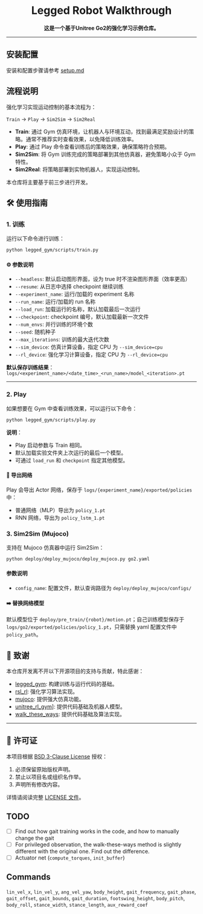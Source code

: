 <div align="center">
  <h1 align="center">Legged Robot Walkthrough</h1>
</div>

<p align="center">
    <strong>这是一个基于Unitree Go2的强化学习示例仓库。</strong> 
</p>

---

## 安装配置

安装和配置步骤请参考 [setup.md](/doc/setup_zh.md)

## 流程说明

强化学习实现运动控制的基本流程为：

`Train` → `Play` → `Sim2Sim` → `Sim2Real`

- **Train**: 通过 Gym 仿真环境，让机器人与环境互动，找到最满足奖励设计的策略。通常不推荐实时查看效果，以免降低训练效率。
- **Play**: 通过 Play 命令查看训练后的策略效果，确保策略符合预期。
- **Sim2Sim**: 将 Gym 训练完成的策略部署到其他仿真器，避免策略小众于 Gym 特性。
- **Sim2Real**: 将策略部署到实物机器人，实现运动控制。

本仓库将主要基于前三步进行开发。

## 🛠️ 使用指南

### 1. 训练

运行以下命令进行训练：

```bash
python legged_gym/scripts/train.py
```

#### ⚙️  参数说明
- `--headless`: 默认启动图形界面，设为 true 时不渲染图形界面（效率更高）
- `--resume`: 从日志中选择 checkpoint 继续训练
- `--experiment_name`: 运行/加载的 experiment 名称
- `--run_name`: 运行/加载的 run 名称
- `--load_run`: 加载运行的名称，默认加载最后一次运行
- `--checkpoint`: checkpoint 编号，默认加载最新一次文件
- `--num_envs`: 并行训练的环境个数
- `--seed`: 随机种子
- `--max_iterations`: 训练的最大迭代次数
- `--sim_device`: 仿真计算设备，指定 CPU 为 `--sim_device=cpu`
- `--rl_device`: 强化学习计算设备，指定 CPU 为 `--rl_device=cpu`

**默认保存训练结果**：`logs/<experiment_name>/<date_time>_<run_name>/model_<iteration>.pt`

---

### 2. Play

如果想要在 Gym 中查看训练效果，可以运行以下命令：

```bash
python legged_gym/scripts/play.py
```

**说明**：

- Play 启动参数与 Train 相同。
- 默认加载实验文件夹上次运行的最后一个模型。
- 可通过 `load_run` 和 `checkpoint` 指定其他模型。

#### 💾 导出网络

Play 会导出 Actor 网络，保存于 `logs/{experiment_name}/exported/policies` 中：
- 普通网络（MLP）导出为 `policy_1.pt`
- RNN 网络，导出为 `policy_lstm_1.pt`

### 3. Sim2Sim (Mujoco)

支持在 Mujoco 仿真器中运行 Sim2Sim：

```bash
python deploy/deploy_mujoco/deploy_mujoco.py go2.yaml
```

#### 参数说明
- `config_name`: 配置文件，默认查询路径为 `deploy/deploy_mujoco/configs/`

#### ➡️  替换网络模型

默认模型位于 `deploy/pre_train/{robot}/motion.pt`；自己训练模型保存于`logs/go2/exported/policies/policy_1.pt`，只需替换 yaml 配置文件中 `policy_path`。

## 🎉  致谢

本仓库开发离不开以下开源项目的支持与贡献，特此感谢：

- [legged\_gym](https://github.com/leggedrobotics/legged_gym): 构建训练与运行代码的基础。
- [rsl\_rl](https://github.com/leggedrobotics/rsl_rl.git): 强化学习算法实现。
- [mujoco](https://github.com/google-deepmind/mujoco.git): 提供强大仿真功能。
- [unitree\_rl\_gym](https://github.com/unitreerobotics/unitree_rl_gym)]: 提供代码基础及机器人模型。
- [walk\_these\_ways](https://github.com/Improbable-AI/walk-these-ways): 提供代码基础及算法实现。

---

## 🔖  许可证

本项目根据 [BSD 3-Clause License](./LICENSE) 授权：
1. 必须保留原始版权声明。
2. 禁止以项目名或组织名作举。
3. 声明所有修改内容。

详情请阅读完整 [LICENSE 文件](./LICENSE)。


## TODO

- [ ] Find out how gait training works in the code, and how to manually change the gait
- [ ] For privileged observation, the walk-these-ways method is slightly different with the original one. Find out the difference.
- [ ] Actuator net (`compute_torques`, `init_buffer`)

## Commands

`lin_vel_x`, `lin_vel_y`, `ang_vel_yaw`, `body_height`, `gait_frequency`, `gait_phase`, `gait_offset`, `gait_bounds`, `gait_duration`, `footswing_height`, `body_pitch`, `body_roll`, `stance_width`, `stance_length`, `aux_reward_coef`